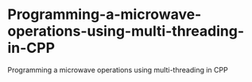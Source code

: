 # Programming-a-microwave-operations-using-multi-threading-in-CPP
Programming a microwave operations using multi-threading in CPP
